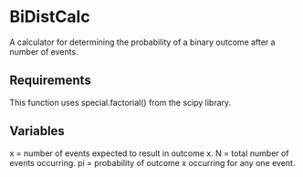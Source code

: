 # BiDistCalc
A calculator for determining the probability of a binary outcome after a number of events.

## Requirements
This function uses special.factorial() from the scipy library.

## Variables
x = number of events expected to result in outcome x.
N = total number of events occurring.
pi = probability of outcome x occurring for any one event.

